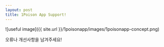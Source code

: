 ```yaml
---
layout: post
title: 1Poison App Support!
---
```


![useful image]({{ site.url }}/1poisonapp/images/1poisonapp-concept.png)

오류나 개선사항을 남겨주세요!
